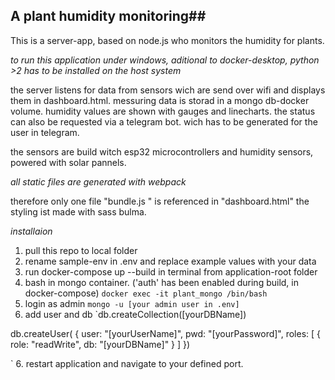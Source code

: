 ## A plant humidity monitoring##

This is a server-app, based on node.js who monitors the humidity for plants. 

*to run this application under windows, aditional to docker-desktop, python >2 has to be installed on the host system*

the server listens for data from sensors wich are send over wifi and displays them in dashboard.html. messuring data is storad in a mongo db-docker volume. humidity values are shown with gauges and linecharts. the status can also be requested via a telegram bot. wich has to be generated for the user in telegram.

the sensors are build witch esp32 microcontrollers and humidity sensors, powered with solar pannels.


*all static files are generated with webpack*

therefore only one file "bundle.js " is referenced in "dashboard.html"
the styling ist made with sass bulma.

*installaion*
1. pull this repo to local folder
2. rename sample-env in .env and replace example values with your data
3. run docker-compose up --build in terminal from application-root folder
4. bash in mongo container. ('auth' has been enabled during build, in docker-compose)
`docker exec -it plant_mongo /bin/bash`
5. login as admin
`mongo -u [your admin user in .env]`
6. add user and db
`db.createCollection([yourDBName])

db.createUser(
{
    user: "[yourUserName]",
    pwd: "[yourPassword]",
    roles: [
      { role: "readWrite", db: "[yourDBName]" }
    ]
})

`
6. restart application and navigate to your defined port.